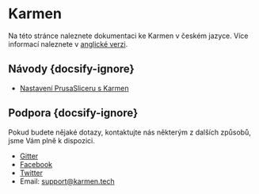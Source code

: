 # Karmen

Na této stránce naleznete dokumentaci ke Karmen v českém jazyce. Více informací
naleznete v [anglické verzi]().

## Návody {docsify-ignore}

- [Nastavení PrusaSliceru s Karmen](cs/prusaslicer-gcode-upload.md)

## Podpora {docsify-ignore}

Pokud budete nějaké dotazy, kontaktujte nás některým z dalších způsobů, jsme Vám plně k dispozici.

- [Gitter](https://gitter.im/fragaria/karmen)
- [Facebook](https://www.facebook.com/karmen3D/)
- [Twitter](https://twitter.com/karmen3d)
- Email: [support@karmen.tech](mailto:support@karmen.tech)
